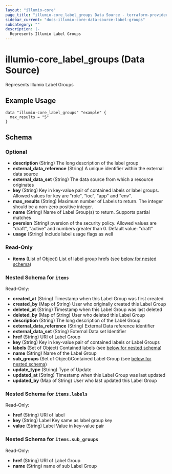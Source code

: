 ```yaml
---
layout: "illumio-core"
page_title: "illumio-core_label_groups Data Source - terraform-provider-illumio-core"
sidebar_current: "docs-illumio-core-data-source-label-groups"
subcategory: ""
description: |-
  Represents Illumio Label Groups
---
```


# illumio-core_label_groups (Data Source)

Represents Illumio Label Groups

Example Usage
------------

```hcl
data "illumio-core_label_groups" "example" {
  max_results = "5"
}
```

## Schema

### Optional

- **description** (String) The long description of the label group
- **external_data_reference** (String) A unique identifier within the external data source
- **external_data_set** (String) The data source from which a resource originates
- **key** (String) Key in key-value pair of contained labels or label groups. Allowed values for key are "role", "loc", "app" and "env".
- **max_results** (String) Maximum number of Labels to return. The integer should be a non-zero positive integer.
- **name** (String) Name of Label Group(s) to return. Supports partial matches
- **pversion** (String) pversion of the security policy. Allowed values are "draft", "active" and numbers greater than 0. Default value: "draft"
- **usage** (String) Include label usage flags as well

### Read-Only

- **items** (List of Object) List of label group hrefs (see [below for nested schema](#nestedatt--items))

<a id="nestedatt--items"></a>
### Nested Schema for `items`

Read-Only:

- **created_at** (String) Timestamp when this Label Group was first created
- **created_by** (Map of String) User who originally created this Label Group
- **deleted_at** (String) Timestamp when this Label Group was last deleted
- **deleted_by** (Map of String) User who deleted this Label Group
- **description** (String) The long description of the Label Group
- **external_data_reference** (String) External Data reference identifier
- **external_data_set** (String) External Data set Identifier
- **href** (String) URI of Label Group
- **key** (String) Key in key-value pair of contained labels or Label Groups
- **labels** (Set of Object) Contained labels (see [below for nested schema](#nestedobjatt--items--labels))
- **name** (String) Name of the Label Group
- **sub_groups** (Set of Object)Contained Label Group (see [below for nested schema](#nestedobjatt--items--sub_groups))
- **update_type** (String) Type of Update
- **updated_at** (String) Timestamp when this Label Group was last updated
- **updated_by** (Map of String) User who last updated this Label Group

<a id="nestedobjatt--items--labels"></a>
### Nested Schema for `items.labels`

Read-Only:

- **href** (String) URI of label
- **key** (String) Label Key same as label group key
- **value** (String) Label Value in key-value pair


<a id="nestedobjatt--items--sub_groups"></a>
### Nested Schema for `items.sub_groups`

Read-Only:

- **href** (String) URI of Label Group
- **name** (String) name of sub Label Group



